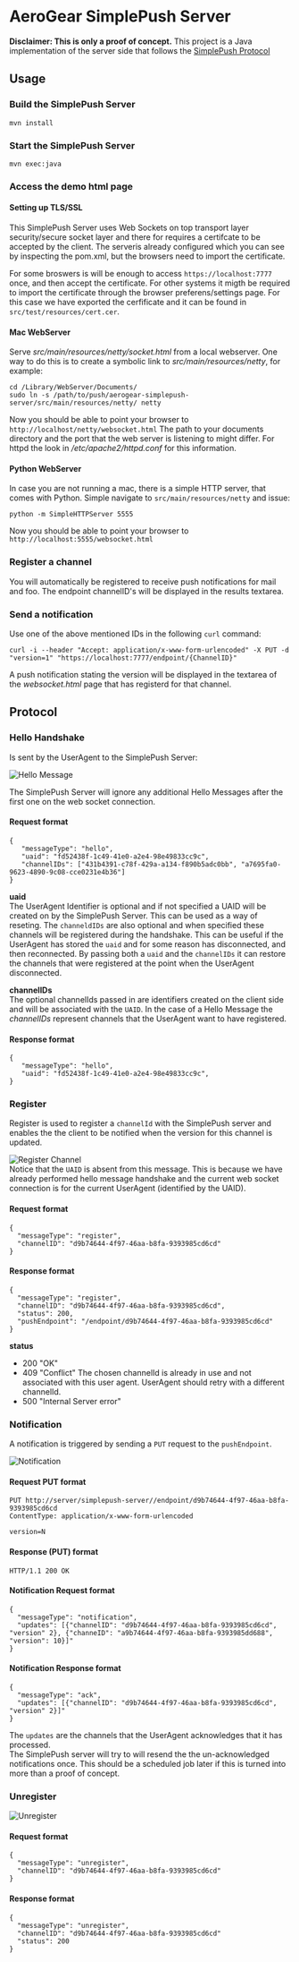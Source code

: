 # AeroGear SimplePush Server
__Disclaimer: This is only a proof of concept.__
This project is a Java implementation of the server side that follows the [SimplePush Protocol](https://wiki.mozilla.org/WebAPI/SimplePush/Protocol)

## Usage

### Build the SimplePush Server

    mvn install

### Start the SimplePush Server

    mvn exec:java
    
### Access the demo html page


#### Setting up TLS/SSL
This SimplePush Server uses Web Sockets on top transport layer security/secure socket layer and there for requires
a certifcate to be accepted by the client. The serveris already configured which you can see by inspecting the pom.xml, but
the browsers need to import the certificate.  

For some broswers is will be enough to access ```https://localhost:7777``` once, and then accept the certificate.  For other
systems it migth be required to import the certificate through the browser preferens/settings page. For this case we
have exported the cerfificate and it can be found in ```src/test/resources/cert.cer```.

#### Mac WebServer

Serve _src/main/resources/netty/socket.html_ from a local webserver. One way to do this is to create a symbolic link
to _src/main/resources/netty_, for example:

    cd /Library/WebServer/Documents/
    sudo ln -s /path/to/push/aerogear-simplepush-server/src/main/resources/netty/ netty
    
Now you should be able to point your browser to ```http://localhost/netty/websocket.html```
The path to your documents directory and the port that the web server is listening to might differ. For httpd the look
in _/etc/apache2/httpd.conf_ for this information.

#### Python WebServer

In case you are not running a mac, there is a simple HTTP server, that comes with Python. Simple navigate to ```src/main/resources/netty``` and issue:

    python -m SimpleHTTPServer 5555

Now you should be able to point your browser to ```http://localhost:5555/websocket.html```



### Register a channel
You will automatically be registered to receive push notifications for mail and foo. The endpoint channelID's will be displayed in the results textarea.

### Send a notification

Use one of the above mentioned IDs in the following ```curl``` command:

    curl -i --header "Accept: application/x-www-form-urlencoded" -X PUT -d "version=1" "https://localhost:7777/endpoint/{ChannelID}"

A push notification stating the version will be displayed in the textarea of the _websocket.html_ page that has registerd for that channel.

## Protocol

### Hello Handshake
Is sent by the UserAgent to the SimplePush Server:

![Hello Message](https://raw.github.com/danbev/aerogear-simplepush-server/master/src/etc/images/hello-message.png)  

The SimplePush Server will ignore any additional Hello Messages after the first one on the web socket connection. 

#### Request format

    {
       "messageType": "hello",
       "uaid": "fd52438f-1c49-41e0-a2e4-98e49833cc9c",
       "channelIDs": ["431b4391-c78f-429a-a134-f890b5adc0bb", "a7695fa0-9623-4890-9c08-cce0231e4b36"]
    } 

__uaid__  
The UserAgent Identifier is optional and if not specified a UAID will be created on by the SimplePush Server. This can 
be used as a way of reseting. The ```channeldIDs``` are also optional and when specified these channels will be registered
during the handshake. This can be useful if the UserAgent has stored the ```uaid``` and for some reason has disconnected, and
then reconnected. By passing both a ```uaid``` and the ```channelIDs``` it can restore the channels that were registered at 
the point when the UserAgent disconnected.

__channelIDs__  
The optional channelIds passed in are identifiers created on the client side and will be associated with the ```UAID```. In the case
of a Hello Message the _channelIDs_ represent channels that the UserAgent want to have registered.


#### Response format

    {
       "messageType": "hello",
       "uaid": "fd52438f-1c49-41e0-a2e4-98e49833cc9c",
    } 


### Register
Register is used to register a ```channelId``` with the SimplePush server and enables the the client to be notified when the version 
for this channel is updated.

![Register Channel](https://raw.github.com/danbev/aerogear-simplepush-server/master/src/etc/images/register-channel.png)  
Notice that the ```UAID``` is absent from this message. This is because we have already performed hello message handshake and the current 
web socket connection is for the current UserAgent (identified by the UAID).

#### Request format

    {
      "messageType": "register",
      "channelID": "d9b74644-4f97-46aa-b8fa-9393985cd6cd"
    }  
    
#### Response format

    {
      "messageType": "register",
      "channelID": "d9b74644-4f97-46aa-b8fa-9393985cd6cd",
      "status": 200,
      "pushEndpoint": "/endpoint/d9b74644-4f97-46aa-b8fa-9393985cd6cd"
    }  
    
__status__  

* 200 "OK"   
* 409 "Conflict"
The chosen channelId is already in use and not associated with this user agent. UserAgent should retry with a different
channelId.
* 500 "Internal Server error"
 
### Notification
A notification is triggered by sending a ```PUT``` request to the ```pushEndpoint```.

![Notification](https://raw.github.com/danbev/aerogear-simplepush-server/master/src/etc/images/notification.png)  

#### Request PUT format

    PUT http://server/simplepush-server//endpoint/d9b74644-4f97-46aa-b8fa-9393985cd6cd
    ContentType: application/x-www-form-urlencoded
    
    version=N
    
#### Response (PUT) format

    HTTP/1.1 200 OK
    
#### Notification Request format
    
    {
      "messageType": "notification",
      "updates": [{"channelID": "d9b74644-4f97-46aa-b8fa-9393985cd6cd", "version" 2}, {"channeID": "a9b74644-4f97-46aa-b8fa-9393985dd688", "version": 10}]"
    }  
    
#### Notification Response format

    {
      "messageType": "ack",
      "updates": [{"channelID": "d9b74644-4f97-46aa-b8fa-9393985cd6cd", "version" 2}]"
    }  
The ```updates``` are the channels that the UserAgent acknowledges that it has processed.   
The SimplePush server will try to will resend the the un-acknowledged notifications once. This should be a scheduled job 
later if this is turned into more than a proof of concept.

### Unregister

![Unregister](https://raw.github.com/danbev/aerogear-simplepush-server/master/src/etc/images/unregister-channel.png)  

#### Request format

    {
      "messageType": "unregister",
      "channelID": "d9b74644-4f97-46aa-b8fa-9393985cd6cd"
    }  
    
#### Response format

    {
      "messageType": "unregister",
      "channelID": "d9b74644-4f97-46aa-b8fa-9393985cd6cd"
      "status": 200
    }  
